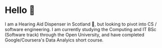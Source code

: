 # Hello 👋
I am a Hearing Aid Dispenser in Scotland 🏴󠁧󠁢󠁳󠁣󠁴󠁿, but looking to pivot into CS / software engineering. I am currently studying the Computing and IT BSc (Software track) through the Open University, and have completed Google/Coursera's Data Analyics short course. 
